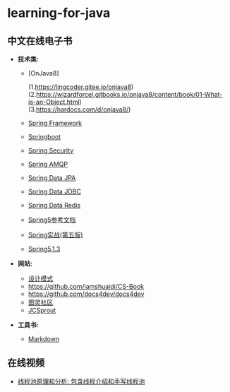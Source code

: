 # learning-for-java

## 中文在线电子书  

- **技术类:**  
    - [OnJava8] 
      
      (1.https://lingcoder.gitee.io/onjava8)    
      (2.https://wizardforcel.gitbooks.io/onjava8/content/book/01-What-is-an-Object.html)  
      (3.https://hardocs.com/d/onjava8/) 
    - [Spring Framework](https://www.docs4dev.com/docs/zh/spring-framework/5.1.3.RELEASE/reference/core.html#beans)            
    - [Springboot](https://www.docs4dev.com/docs/zh/spring-boot/2.1.1.RELEASE/reference)  
    - [Spring Security](https://www.docs4dev.com/docs/zh/spring-security/5.1.2.RELEASE/reference)  
    - [Spring AMQP](https://www.docs4dev.com/docs/zh/spring-amqp/2.1.2.RELEASE/reference)  
    - [Spring Data JPA](https://www.docs4dev.com/docs/zh/spring-data-jpa/2.1.5.RELEASE/reference)      
    - [Spring Data JDBC](https://www.docs4dev.com/docs/zh/spring-data-jdbc/1.0.5.RELEASE/reference)        
    - [Spring Data Redis](https://www.docs4dev.com/docs/zh/spring-data-redis/2.1.5.RELEASE/reference)        
    - [Spring5参考文档](https://docs.flydean.com/spring-framework-documentation5/)  
    - [Spring实战(第五版)](https://potoyang.gitbook.io/spring-in-action-v5/)  
    - [Spring5.1.3](https://github.com/DocsHome/spring-docs)  
   
- **网站:**       
    - [设计模式](https://refactoringguru.cn/design-patterns)    
    - https://github.com/iamshuaidi/CS-Book    
    - https://github.com/docs4dev/docs4dev    
    - [图灵社区](https://www.ituring.com.cn/)  
    - [JCSprout](https://crossoverjie.top/JCSprout/#/)

- **工具书:**    
    - [Markdown](http://shouce.jb51.net/markdowns/article/syntax/paragraphs-and-line-breaks.html)

## 在线视频

- [线程池原理和分析: 包含线程介绍和手写线程池](https://live.csdn.net/room/weixin_48013460/xDZsaiJG?utm_medium=distribute.pc_home_second_level_live.none-task-liveroom-null-17.nonecase&depth_1-utm_source=distribute.pc_home_second_level_live.none-task-liveroom-null-17.nonecase)  



